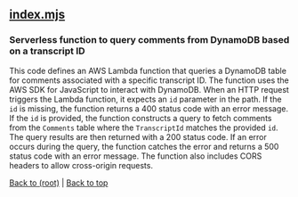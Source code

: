 ## [index.mjs](index.mjs)

### Serverless function to query comments from DynamoDB based on a transcript ID

This code defines an AWS Lambda function that queries a DynamoDB table for comments associated with a specific transcript ID. The function uses the AWS SDK for JavaScript to interact with DynamoDB. When an HTTP request triggers the Lambda function, it expects an `id` parameter in the path. If the `id` is missing, the function returns a 400 status code with an error message. If the `id` is provided, the function constructs a query to fetch comments from the `Comments` table where the `TranscriptId` matches the provided `id`. The query results are then returned with a 200 status code. If an error occurs during the query, the function catches the error and returns a 500 status code with an error message. The function also includes CORS headers to allow cross-origin requests.

[Back to (root)](#root) | [Back to top](#table-of-contents)

